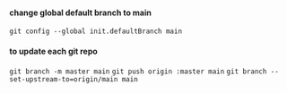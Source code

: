 #### change global default branch to main
`git config --global init.defaultBranch main`

#### to update each git repo
`git branch -m master main`
`git push origin :master main`
`git branch --set-upstream-to=origin/main main`
